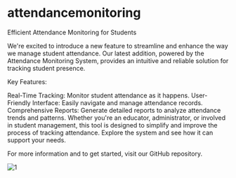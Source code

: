 # attendancemonitoring
 
Efficient Attendance Monitoring for Students

We're excited to introduce a new feature to streamline and enhance the way we manage student attendance. Our latest addition, powered by the Attendance Monitoring System, provides an intuitive and reliable solution for tracking student presence.

Key Features:

Real-Time Tracking: Monitor student attendance as it happens.
User-Friendly Interface: Easily navigate and manage attendance records.
Comprehensive Reports: Generate detailed reports to analyze attendance trends and patterns.
Whether you're an educator, administrator, or involved in student management, this tool is designed to simplify and improve the process of tracking attendance. Explore the system and see how it can support your needs.

For more information and to get started, visit our GitHub repository.


![1](https://github.com/user-attachments/assets/b87a10cb-4662-40c0-827e-2a8876f0f703)
